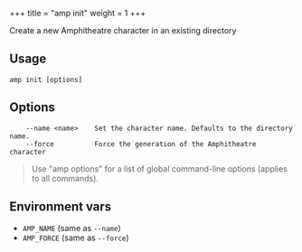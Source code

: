 +++
title = "amp init"
weight = 1
+++

Create a new Amphitheatre character in an existing directory


## Usage
```
amp init [options]
```

## Options
```
    --name <name>    Set the character name. Defaults to the directory name.
    --force          Force the generation of the Amphitheatre character
```

> Use "amp options" for a list of global command-line options (applies to all commands).

## Environment vars

* `AMP_NAME` (same as `--name`)
* `AMP_FORCE` (same as `--force`)